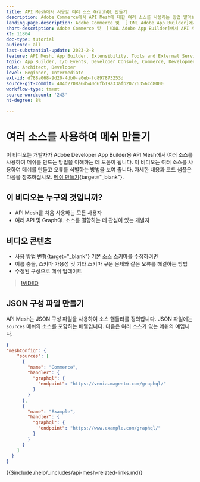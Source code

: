 ```yaml
---
title: API Mesh에서 사용할 여러 소스 GraphQL 만들기
description: Adobe Commerce에서 API Mesh에 대한 여러 소스를 사용하는 방법 알아보기 및 [!DNL Adobe App Builder]. 몇 가지 일반적인 오류와 이를 해결하는 방법에 대해 알아봅니다.
landing-page-description: Adobe Commerce 및  [!DNL Adobe App Builder]에서 API Mesh를 사용하는 방법을 살펴봅니다. 여러 소스가 있는 메쉬를 만들고 몇 가지 일반적인 오류를 해결하는 방법에 대해 알아봅니다.
short-description: Adobe Commerce 및  [!DNL Adobe App Builder]에서 API Mesh를 사용하는 방법을 살펴봅니다. 여러 소스가 있는 메쉬를 만들고 몇 가지 일반적인 오류를 해결하는 방법에 대해 알아봅니다.
kt: 11804
doc-type: tutorial
audience: all
last-substantial-update: 2023-2-8
feature: API Mesh, App Builder, Extensibility, Tools and External Services, Backend Development
topic: App Builder, I/O Events, Developer Console, Commerce, Development, Integrations
role: Architect, Developer
level: Beginner, Intermediate
exl-id: d788a068-9d20-4db0-a0eb-fd897873253d
source-git-commit: 404d2708a6d540d6fb19a33afb20726356cd8000
workflow-type: tm+mt
source-wordcount: '243'
ht-degree: 8%

---
```


# 여러 소스를 사용하여 메쉬 만들기

이 비디오는 개발자가 Adobe Developer App Builder용 API Mesh에서 여러 소스를 사용하여 메쉬를 만드는 방법을 이해하는 데 도움이 됩니다. 이 비디오는 여러 소스를 사용하여 메쉬를 만들고 오류를 식별하는 방법을 보여 줍니다. 자세한 내용과 코드 샘플은 다음을 참조하십시오. [메쉬 만들기](https://developer.adobe.com/graphql-mesh-gateway/gateway/create-mesh/#create-a-mesh-1){target="_blank"}.

## 이 비디오는 누구의 것입니까?

* API Mesh를 처음 사용하는 모든 사용자
* 여러 API 및 GraphQL 소스를 결합하는 데 관심이 있는 개발자

## 비디오 콘텐츠

* 사용 방법 [변형](https://developer.adobe.com/graphql-mesh-gateway/gateway/transforms/){target="_blank"} 기본 소스 스키마를 수정하려면
* 이름 충돌, 스키마 가용성 및 기타 스키마 구문 문제와 같은 오류를 해결하는 방법
* 수정된 구성으로 메쉬 업데이트

>[!VIDEO](https://video.tv.adobe.com/v/3414125?quality=12&learn=on)

## JSON 구성 파일 만들기

API Mesh는 JSON 구성 파일을 사용하여 소스 핸들러를 정의합니다. JSON 파일에는 `sources` 메쉬의 소스를 포함하는 배열입니다. 다음은 여러 소스가 있는 메쉬의 예입니다.

```json
{
"meshConfig": {
    "sources": [
      {
        "name": "Commerce",
        "handler": {
          "graphql": {
            "endpoint": "https://venia.magento.com/graphql/"
          }
        }
      },
      {
        "name": "Example",
        "handler": {
          "graphql": {
            "endpoint": "https://www.example.com/graphql/"
          }
        }
      }
    ]
  }
}
```

{{$include /help/_includes/api-mesh-related-links.md}}
